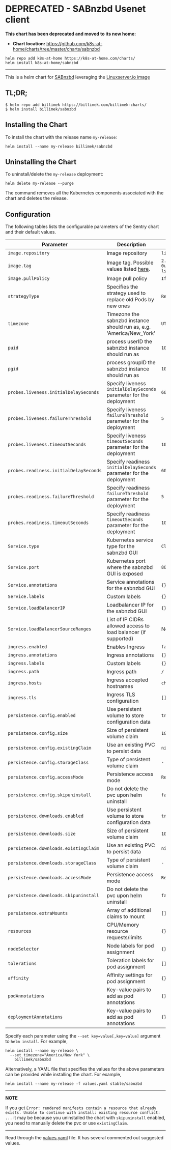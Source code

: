 # DEPRECATED - SABnzbd Usenet client

**This chart has been deprecated and moved to its new home:**

- **Chart location:** https://github.com/k8s-at-home/charts/tree/master/charts/sabnzbd

```console
helm repo add k8s-at-home https://k8s-at-home.com/charts/
helm install k8s-at-home/sabnzbd
```

---

This is a helm chart for [SABnzbd](https://sabnzbd.org/) leveraging the [Linuxserver.io image](https://hub.docker.com/r/linuxserver/sabnzbd/)

## TL;DR;

```shell
$ helm repo add billimek https://billimek.com/billimek-charts/
$ helm install billimek/sabnzbd
```

## Installing the Chart

To install the chart with the release name `my-release`:

```console
helm install --name my-release billimek/sabnzbd
```

## Uninstalling the Chart

To uninstall/delete the `my-release` deployment:

```console
helm delete my-release --purge
```

The command removes all the Kubernetes components associated with the chart and deletes the release.

## Configuration

The following tables lists the configurable parameters of the Sentry chart and their default values.

| Parameter                              | Description                                                                                   | Default                         |
|----------------------------------------|-----------------------------------------------------------------------------------------------|---------------------------------|
| `image.repository`                     | Image repository                                                                              | `linuxserver/sabnzbd`           |
| `image.tag`                            | Image tag. Possible values listed [here](https://hub.docker.com/r/linuxserver/sabnzbd/tags/). | `2.3.9-0ubuntu1jcfp218.04-ls64` |
| `image.pullPolicy`                     | Image pull policy                                                                             | `IfNotPresent`                  |
| `strategyType`                         | Specifies the strategy used to replace old Pods by new ones                                   | `Recreate`                      |
| `timezone`                             | Timezone the sabnzbd instance should run as, e.g. 'America/New_York'                          | `UTC`                           |
| `puid`                                 | process userID the sabnzbd instance should run as                                             | `1001`                          |
| `pgid`                                 | process groupID the sabnzbd instance should run as                                            | `1001`                          |
| `probes.liveness.initialDelaySeconds`  | Specify liveness `initialDelaySeconds` parameter for the deployment                           | `60`                            |
| `probes.liveness.failureThreshold`     | Specify liveness `failureThreshold` parameter for the deployment                              | `5`                             |
| `probes.liveness.timeoutSeconds`       | Specify liveness `timeoutSeconds` parameter for the deployment                                | `10`                            |
| `probes.readiness.initialDelaySeconds` | Specify readiness `initialDelaySeconds` parameter for the deployment                          | `60`                            |
| `probes.readiness.failureThreshold`    | Specify readiness `failureThreshold` parameter for the deployment                             | `5`                             |
| `probes.readiness.timeoutSeconds`      | Specify readiness `timeoutSeconds` parameter for the deployment                               | `10`                            |
| `Service.type`                         | Kubernetes service type for the sabnzbd GUI                                                   | `ClusterIP`                     |
| `Service.port`                         | Kubernetes port where the sabnzbd GUI is exposed                                              | `8080`                          |
| `Service.annotations`                  | Service annotations for the sabnzbd GUI                                                       | `{}`                            |
| `Service.labels`                       | Custom labels                                                                                 | `{}`                            |
| `Service.loadBalancerIP`               | Loadbalancer IP for the sabnzbd GUI                                                           | `{}`                            |
| `Service.loadBalancerSourceRanges`     | List of IP CIDRs allowed access to load balancer (if supported)                               | None                            |
| `ingress.enabled`                      | Enables Ingress                                                                               | `false`                         |
| `ingress.annotations`                  | Ingress annotations                                                                           | `{}`                            |
| `ingress.labels`                       | Custom labels                                                                                 | `{}`                            |
| `ingress.path`                         | Ingress path                                                                                  | `/`                             |
| `ingress.hosts`                        | Ingress accepted hostnames                                                                    | `chart-example.local`           |
| `ingress.tls`                          | Ingress TLS configuration                                                                     | `[]`                            |
| `persistence.config.enabled`           | Use persistent volume to store configuration data                                             | `true`                          |
| `persistence.config.size`              | Size of persistent volume claim                                                               | `1Gi`                           |
| `persistence.config.existingClaim`     | Use an existing PVC to persist data                                                           | `nil`                           |
| `persistence.config.storageClass`      | Type of persistent volume claim                                                               | `-`                             |
| `persistence.config.accessMode`        | Persistence access mode                                                                       | `ReadWriteOnce`                 |
| `persistence.config.skipuninstall`     | Do not delete the pvc upon helm uninstall                                                     | `false`                         |
| `persistence.downloads.enabled`        | Use persistent volume to store configuration data                                             | `true`                          |
| `persistence.downloads.size`           | Size of persistent volume claim                                                               | `10Gi`                          |
| `persistence.downloads.existingClaim`  | Use an existing PVC to persist data                                                           | `nil`                           |
| `persistence.downloads.storageClass`   | Type of persistent volume claim                                                               | `-`                             |
| `persistence.downloads.accessMode`     | Persistence access mode                                                                       | `ReadWriteOnce`                 |
| `persistence.downloads.skipuninstall`  | Do not delete the pvc upon helm uninstall                                                     | `false`                         |
| `persistence.extraMounts`              | Array of additional claims to mount                                                           | `[]`                            |
| `resources`                            | CPU/Memory resource requests/limits                                                           | `{}`                            |
| `nodeSelector`                         | Node labels for pod assignment                                                                | `{}`                            |
| `tolerations`                          | Toleration labels for pod assignment                                                          | `[]`                            |
| `affinity`                             | Affinity settings for pod assignment                                                          | `{}`                            |
| `podAnnotations`                       | Key-value pairs to add as pod annotations                                                     | `{}`                            |
| `deploymentAnnotations`                | Key-value pairs to add as pod annotations                                                     | `{}`                            |

Specify each parameter using the `--set key=value[,key=value]` argument to `helm install`. For example,

```console
helm install --name my-release \
  --set timezone="America/New York" \
    billimek/sabnzbd
```

Alternatively, a YAML file that specifies the values for the above parameters can be provided while installing the chart. For example,

```console
helm install --name my-release -f values.yaml stable/sabnzbd
```

---
**NOTE**

If you get `Error: rendered manifests contain a resource that already exists. Unable to continue with install: existing resource conflict: ...` it may be because you uninstalled the chart with `skipuninstall` enabled, you need to manually delete the pvc or use `existingClaim`.

---

Read through the [values.yaml](https://github.com/billimek/billimek-charts/blob/master/charts/sabnzbd/values.yaml) file. It has several commented out suggested values.
